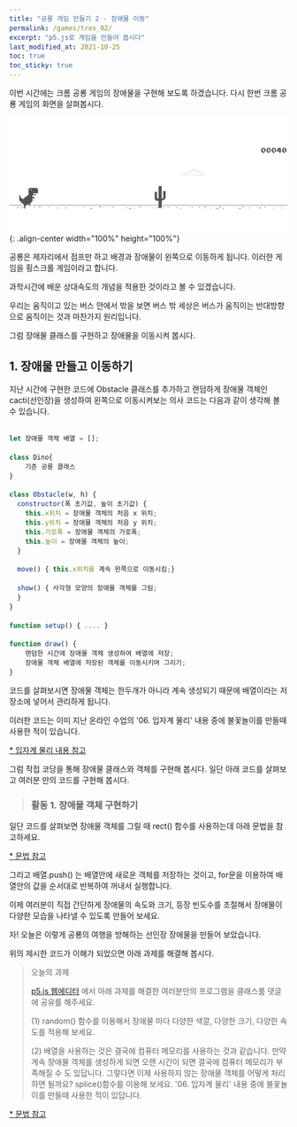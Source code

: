 ```yaml
---
title: "공룡 게임 만들기 2 - 장애물 이동"
permalink: /games/trex_02/
excerpt: "p5.js로 게임을 만들어 봅시다"
last_modified_at: 2021-10-25
toc: true
toc_sticky: true
---
```


이번 시간에는 크롬 공룡 게임의 장애물을 구현해 보도록 하겠습니다. 다시 한번 크롬 공룡 게임의 화면을 살펴봅시다.

!["공룡 게임 화면"](/assets/images/trex_game_01.jpeg){: .align-center width="100%" height="100%"}

공룡은 제자리에서 점프만 하고 배경과 장애물이 왼쪽으로 이동하게 됩니다. 이러한 게임을 횡스크롤 게임이라고 합니다.

과학시간에 배운 상대속도의 개념을 적용한 것이라고 볼 수 있겠습니다. 

우리는 움직이고 있는 버스 안에서 밖을 보면 버스 밖 세상은 버스가 움직이는 반대방향으로 움직이는 것과 마찬가지 원리입니다.

그럼 장애물 클래스를 구현하고 장애물을 이동시켜 봅시다.

## 1. 장애물 만들고 이동하기

지난 시간에 구현한 코드에 Obstacle 클래스를 추가하고 랜덤하게 장애물 객체인 cacti(선인장)을 생성하여 왼쪽으로 이동시켜보는 의사 코드는 다음과 같이 생각해 볼 수 있습니다.

```javascript

let 장애물 객체 배열 = [];

class Dino{
    기존 공룡 클래스
}

class Obstacle(w, h) {
  constructor(폭 초기값, 높이 초기값) {
    this.x위치 = 장애물 객체의 처음 x 위치;
    this.y위치 = 장애물 객체의 처음 y 위치;
    this.가로폭 = 장애물 객체의 가로폭;
    this.높이 = 장애물 객체의 높이;  
  }

  move() { this.x위치를 계속 왼쪽으로 이동시킴;}

  show() { 사각형 모양의 장애물 객체를 그림;
  }
}

function setup() { .... }

function draw() {
    랜덤한 시간에 장애물 객체 생성하여 배열에 저장;
    장애물 객체 배열에 저장된 객체를 이동시키며 그리기;
}

```

코드를 살펴보시면 장애물 객체는 한두개가 아니라 계속 생성되기 때문에 배열이라는 저장소에 넣어서 관리하게 됩니다.

이러한 코드는 이미 지난 온라인 수업의 '06. 입자계 물리' 내용 중에 불꽃놀이를 만들때 사용한 적이 있습니다.

[* 입자계 물리 내용 참고](/particles/ "ref")

그럼 작접 코당을 통해 장애물 클래스와 객체를 구현해 봅시다. 일단 아래 코드를 살펴보고 여러분 만의 코드를 구현해 봅시다.

> ### 활동 1. 장애물 객체 구현하기 

<script src="//toolness.github.io/p5.js-widget/p5-widget.js"></script>
<script type="text/p5" data-height="700" data-p5-version="1.2.0">

let cacti = [];

class Dino{
  constructor(x, y, m, r) {
    this.pos = createVector(x, y - r);
    this.vel = createVector(0, 0);
    this.acc = createVector(0, 0);
    this.m = m;
    this.r = r;
  }

  jump() {
    if (this.pos.y == height - this.r) {    // 기존 과제로 제시한 바닥에 도달한 상태에서만 점프가 가능하게 수정한 코드
      this.vel.y = -5;
    }
  }
  
  applyForce(force) {
    let f = p5.Vector.div(force, this.m);
    this.acc.add(f);
  }
  
  edge() {
    if (this.pos.y >= height - this.r) {
      this.pos.y = height - this.r;
    }
  }
  
  update() {
    this.vel.add(this.acc);
    this.pos.add(this.vel);
    this.acc.set(0, 0);
  }
  
  show() {
    stroke(0);
    fill(255,255,0,200)
    ellipse(this.pos.x, this.pos.y, this.r * 2, this.r * 2);
  }
}

class Obstacle{
  constructor(w, h) {
    this.x = width;
    this.y = height - h;
    this.w = w;
    this.h = h;
  }
  
  move() {
    this.x -= 1;    // 장애물 객체의 이동 속도
  }
  
  show() {
    stroke(0);
    fill(0,255,0,100);
    rect(this.x, this.y, this.w, this.h);   // 장애물 객체를 사각형으로 그리기
  }
  
}

function setup() {
  createCanvas(100, 100);
  tRex = new Dino(width/10, height, 5, 5); // 공룡의 위치를 왼쪽으로 약간 이동시킴
}

function draw() {
  background(220);
  let gravity = createVector(0, 1);
  
  if (random(1) < 0.01) {   // 랜덤하게 객체 생성, 0.01은 1%의 확률로 객체가 생성되는 것을 의미함.
    cacti.push(new Obstacle(10,20));    // 폭 10, 높이 20의 장애물 객체를 생성하여 장애물 객체 배열에 추가함.
  }
  
  for (let i = cacti.length - 1; i >= 0; i--) {
    cacti[i].move();
    cacti[i].show();
  }
  
  tRex.applyForce(gravity);
  tRex.update();
  tRex.edge();
  tRex.show();
}

function mousePressed() {
  tRex.jump();
}

function keyPressed() {
  if (keyCode === UP_ARROW) {   // 기존 과제로 제시한 윗방향 키보드를 눌렀을 때만 점프하게 수정한 코드
    tRex.jump();
  }
}
</script>

일단 코드를 살펴보면 장애물 객체를 그릴 때 rect() 함수를 사용하는데 아래 문법을 참고하세요.

[* 문법 참고](https://p5js.org/ko/reference/#/p5/rect "ref")

그리고 배열.push() 는 배열안에 새로운 객체를 저장하는 것이고, for문을 이용하여 배열안의 값을 순서대로 반복하여 꺼내서 실행합니다.

이제 여러분이 직접 간단하게 장애물의 속도와 크기, 등장 빈도수를 조절해서 장애물이 다양한 모습을 나타낼 수 있도록 만들어 보세요.

자! 오늘은 이렇게 공룡의 여행을 방해하는 선인장 장애물을 만들어 보았습니다.

위의 제시한 코드가 이해가 되었으면 아래 과제를 해결해 봅시다.

> 오늘의 과제 
> 
> [p5.js 웹에디터](https://editor.p5js.org/) 에서 아래 과제를 해결한 여러분만의 프로그램을 클래스룸 댓글에 공유를 해주세요. 
>
> (1) random() 함수를 이용해서 장애물 마다 다양한 색깔, 다양한 크기, 다양한 속도를 적용해 보세요.
>
> (2) 배열을 사용하는 것은 결국에 컴퓨터 메모리를 사용하는 것과 같습니다. 만약 계속 장애물 객체를 생성하게 되면 오랜 시간이 되면 결국에 컴퓨터 메모리가 부족해질 수 도 있답니다. 그렇다면 이제 사용하지 않는 장애물 객체를 어떻게 처리하면 될까요? splice()함수를 이용해 보세요. '06. 입자계 물리' 내용 중에 불꽃놀이를 만들때 사용한 적이 있답니다.   

[* 문법 참고](https://developer.mozilla.org/ko/docs/Web/JavaScript/Reference/Global_Objects/Array/splice "ref")